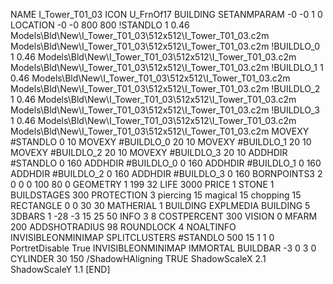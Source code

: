 NAME I_Tower_T01_03
ICON U_FrnOf17
BUILDING
SETANMPARAM -0 -0 1 0
LOCATION -0 -0 800 800
!STANDLO      1 0.46 Models\Bld\New\I_Tower_T01_03\512x512\I_Tower_T01_03.c2m Models\Bld\New\I_Tower_T01_03\512x512\I_Tower_T01_03.c2m
!BUILDLO_0    1 0.46 Models\Bld\New\I_Tower_T01_03\512x512\I_Tower_T01_03.c2m Models\Bld\New\I_Tower_T01_03\512x512\I_Tower_T01_03.c2m
!BUILDLO_1    1 0.46 Models\Bld\New\I_Tower_T01_03\512x512\I_Tower_T01_03.c2m Models\Bld\New\I_Tower_T01_03\512x512\I_Tower_T01_03.c2m
!BUILDLO_2    1 0.46 Models\Bld\New\I_Tower_T01_03\512x512\I_Tower_T01_03.c2m Models\Bld\New\I_Tower_T01_03\512x512\I_Tower_T01_03.c2m
!BUILDLO_3    1 0.46 Models\Bld\New\I_Tower_T01_03\512x512\I_Tower_T01_03.c2m Models\Bld\New\I_Tower_T01_03\512x512\I_Tower_T01_03.c2m
MOVEXY #STANDLO    0 10
MOVEXY #BUILDLO_0  20 10
MOVEXY #BUILDLO_1  20 10
MOVEXY #BUILDLO_2  20 10
MOVEXY #BUILDLO_3  20 10
ADDHDIR #STANDLO 0 160
ADDHDIR #BUILDLO_0 0 160
ADDHDIR #BUILDLO_1 0 160
ADDHDIR #BUILDLO_2 0 160
ADDHDIR #BUILDLO_3 0 160
BORNPOINTS3 2 0 0 0 100 80 0
GEOMETRY 1 199 32
LIFE     3000
PRICE 1 STONE 1
BUILDSTAGES 300
PROTECTION 3 piercing 15 magical 15 chopping 15
RECTANGLE    0 0 30 30
MATHERIAL 1 BUILDING
EXPLMEDIA BUILDING 5
3DBARS 1 -28 -3 15 25 50
INFO 3 8
COSTPERCENT 300
VISION 0
MFARM 200
ADDSHOTRADIUS 98
ROUNDLOCK 4
NOALTINFO
INVISIBLEONMINIMAP
SPLITCLUSTERS #STANDLO 500 15 1 1 0
PortretDisable True
INVISIBLEONMINIMAP
IMMORTAL
BUILDBAR -3 0 3 0
CYLINDER 30 150
/ShadowHAligning TRUE
ShadowScaleX 2.1
ShadowScaleY 1.1
[END]

